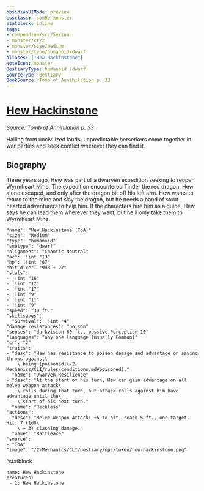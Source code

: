 ```yaml
---
obsidianUIMode: preview
cssclass: json5e-monster
statblock: inline
tags:
- compendium/src/5e/toa
- monster/cr/2
- monster/size/medium
- monster/type/humanoid/dwarf
aliases: ["Hew Hackinstone"]
NoteIcon: monster
BestiaryType: humanoid (dwarf)
SourceType: Bestiary
BookSource: Tomb of Annihilation p. 33
---
```

# [Hew Hackinstone](2-Mechanics/CLI/bestiary/npc/hew-hackinstone-toa.md)
*Source: Tomb of Annihilation p. 33*  

Hailing from uncivilized lands, unpredictable berserkers come together in war parties and seek conflict wherever they can find it.

## Biography

Three years ago, Hew was part of a dwarven expedition seeking to reopen Wyrmheart Mine. The expedition encountered Tinder the red dragon. Hew alone escaped, and only after the dragon bit off his left arm. Hew wants to return to the mine and slay the dragon, but he needs a band of stout-hearted adventurers to help him. If the characters hire him as a guide, Hew says he can lead them wherever they want, but he'll only take them to Wyrmheart Mine.

```statblock
"name": "Hew Hackinstone (ToA)"
"size": "Medium"
"type": "humanoid"
"subtype": "dwarf"
"alignment": "Chaotic Neutral"
"ac": !!int "13"
"hp": !!int "67"
"hit_dice": "9d8 + 27"
"stats":
- !!int "16"
- !!int "12"
- !!int "17"
- !!int "9"
- !!int "11"
- !!int "9"
"speed": "30 ft."
"skillsaves":
  "Survival": !!int "4"
"damage_resistances": "poison"
"senses": "darkvision 60 ft., passive Perception 10"
"languages": "any one language (usually Common)"
"cr": "2"
"traits":
- "desc": "Hew has resistance to poison damage and advantage on saving throws against\
    \ being [poisoned](/2-Mechanics/CLI/rules/conditions.md#poisoned)."
  "name": "Dwarven Resilience"
- "desc": "At the start of his turn, Hew can gain advantage on all melee weapon attack\
    \ rolls during that turn, but attack rolls against him have advantage until the\
    \ start of his next turn."
  "name": "Reckless"
"actions":
- "desc": "Melee Weapon Attack: +5 to hit, reach 5 ft., one target. Hit: 7 (1d8\
    \ + 3) slashing damage."
  "name": "Battleaxe"
"source":
- "ToA"
"image": "/2-Mechanics/CLI/bestiary/npc/token/hew-hackinstone.png"
```
^statblock

```encounter-table
name: Hew Hackinstone
creatures:
 - 1: Hew Hackinstone
```